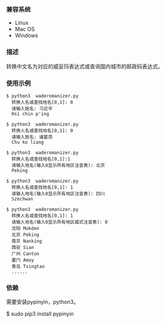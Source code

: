 ### 兼容系统 
- Linux 
- Mac OS
- Windows

### 描述 
转换中文名为对应的威妥玛表达式或查询国内城市的邮政码表达式。

### 使用示例 
	$ python3  waderomanizer.py
	  转换人名或查找地名[0,1]: 0
	  请输入姓名: 习近平
	  Hsi chin p'ing

	$ python3  waderomanizer.py
	  转换人名或查找地名[0,1]: 0
	  请输入姓名: 诸葛亮
	  Chu ko liang

	$ python3  waderomanizer.py
	  转换人名或查找地名[0,1]:1
	  请输入地名(输入0显示所有地区注音表): 北京
	  Peking

	$ python3  waderomanizer.py
	  转换人名或查找地名[0,1]: 1
	  请输入地名(输入0显示所有地区注音表): 四川 
	  Szechwan

	$ python3  waderomanizer.py
	  转换人名或查找地名[0,1]: 1
	  请输入地名(输入0显示所有地区威式注音表): 0
	  沈阳 Mukden
	  北京 Peking
	  南京 Nanking
	  西安 Sian
	  广州 Canton
	  厦门 Amoy
	  青岛 Tsingtao
	  ......


### 依赖 
需要安装pypinyin，python3。

$ sudo pip3 install pypinyin
